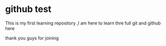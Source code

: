   # github test

This is my first learning repository ,I am here to learn thre full git and github here

thank you guys for joining
